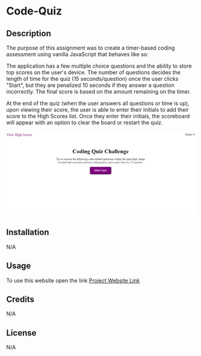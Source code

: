 # Code-Quiz

## Description

The purpose of this assignment was to create a timer-based coding assessment using vanilla JavaScript that behaves like so:

The application has a few multiple choice questions and the ability to store top scores on the user's device. The number of questions decides the length of time for the quiz (15 seconds/question) once the user clicks "Start", but they are penalized 10 seconds if they answer a question incorrectly. The final score is based on the amount remaining on the timer.

At the end of the quiz (when the user answers all questions or time is up), upon viewing their score, the user is able to enter their initials to add their score to the High Scores list. Once they enter their initials, the scoreboard will appear with an option to clear the board or restart the quiz.

![Website Page](https://github.com/Dantas11/Code-Quiz/blob/main/assets/images/website-image.png)


## Installation

N/A

## Usage

To use this website open the link [Project Website Link](https://dantas11.github.io/Code-Quiz/)

## Credits

N/A

## License

N/A
